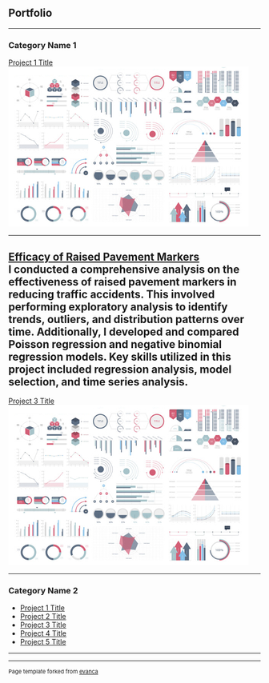 ## Portfolio

---

### Category Name 1 

[Project 1 Title](/sample_page)
<img src="images/dummy_thumbnail.jpg?raw=true"/>

---
[Efficacy of Raised Pavement Markers](/pdf/BottsDots.pdf) <br>
I conducted a comprehensive analysis on the effectiveness of raised pavement markers in reducing traffic accidents. This involved performing exploratory analysis to identify trends, outliers, and distribution patterns over time. Additionally, I developed and compared Poisson regression and negative binomial regression models. Key skills utilized in this project included regression analysis, model selection, and time series analysis.
---
[Project 3 Title](http://example.com/)
<img src="images/dummy_thumbnail.jpg?raw=true"/>

---

### Category Name 2

- [Project 1 Title](http://example.com/)
- [Project 2 Title](http://example.com/)
- [Project 3 Title](http://example.com/)
- [Project 4 Title](http://example.com/)
- [Project 5 Title](http://example.com/)

---




---
<p style="font-size:11px">Page template forked from <a href="https://github.com/evanca/quick-portfolio">evanca</a></p>
<!-- Remove above link if you don't want to attibute -->
